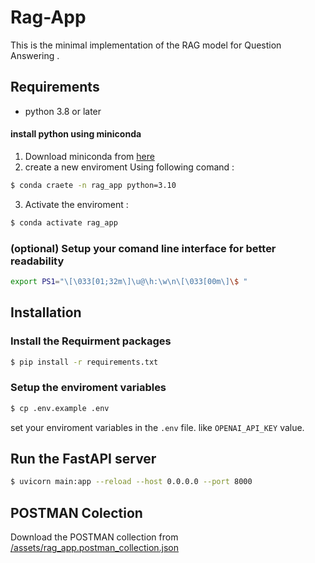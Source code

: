 # Rag-App

This is the minimal implementation of the RAG model for Question Answering .

## Requirements

- python 3.8 or later 

#### install python using miniconda 

1) Download miniconda from [here](https://www.anaconda.com/docs/getting-started/miniconda/install)
2) create a new enviroment Using following comand :
```bash
$ conda craete -n rag_app python=3.10
```
3) Activate the enviroment :
```bash
$ conda activate rag_app
```
### (optional) Setup your comand line interface for better readability
``` bash
export PS1="\[\033[01;32m\]\u@\h:\w\n\[\033[00m\]\$ "
```

## Installation 

### Install the Requirment packages 

```bash
$ pip install -r requirements.txt
```
### Setup the enviroment variables 
```bash
$ cp .env.example .env
```

set your enviroment variables in the `.env` file. like `OPENAI_API_KEY` value.

## Run the FastAPI server 
```bash
$ uvicorn main:app --reload --host 0.0.0.0 --port 8000
```

## POSTMAN Colection

Download the POSTMAN collection from [/assets/rag_app.postman_collection.json](/assets/rag_app.postman_collection.json)